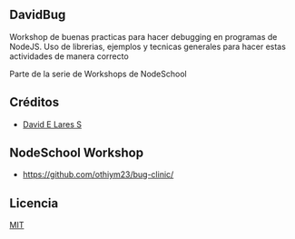 ## DavidBug

 Workshop de buenas practicas para hacer debugging en programas de NodeJS. Uso de librerias, ejemplos y tecnicas generales para hacer estas actividades de manera correcto

 Parte de la serie de Workshops de NodeSchool

## Créditos
- [David E Lares S](https://twitter.com/@davidlares3)

## NodeSchool Workshop
- https://github.com/othiym23/bug-clinic/

## Licencia

[MIT](https://opensource.org/licenses/MIT)